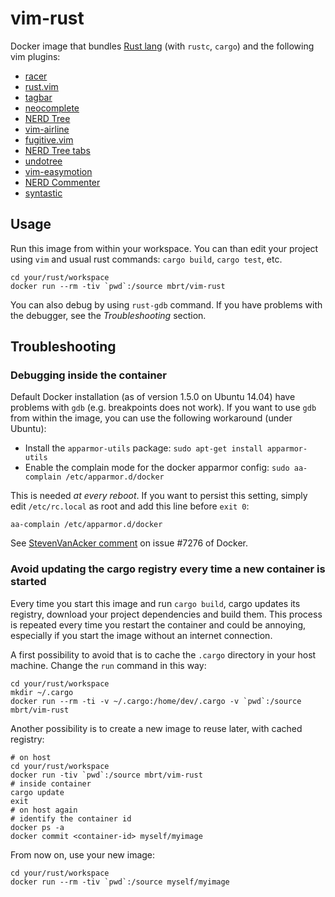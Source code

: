 # vim-rust
Docker image that bundles [Rust lang](http://www.rust-lang.org/) (with `rustc`, `cargo`) and the following vim plugins:

* [racer](https://github.com/phildawes/racer)
* [rust.vim](https://github.com/rust-lang/rust.vim)
* [tagbar](https://github.com/majutsushi/tagbar)
* [neocomplete](https://github.com/Shougo/neocomplete)
* [NERD Tree](https://github.com/scrooloose/nerdtree)
* [vim-airline](https://github.com/bling/vim-airline)
* [fugitive.vim](https://github.com/tpope/vim-fugitive)
* [NERD Tree tabs](https://github.com/jistr/vim-nerdtree-tabs)
* [undotree](https://github.com/mbbill/undotree)
* [vim-easymotion](https://github.com/Lokaltog/vim-easymotion)
* [NERD Commenter](https://github.com/scrooloose/nerdcommenter)
* [syntastic](https://github.com/scrooloose/syntastic)

## Usage
Run this image from within your workspace. You can than edit your project using `vim` and usual rust commands: `cargo build`, `cargo test`, etc. 

```
cd your/rust/workspace
docker run --rm -tiv `pwd`:/source mbrt/vim-rust
```

You can also debug by using `rust-gdb` command. If you have problems with the debugger, see the *Troubleshooting* section.

## Troubleshooting

### Debugging inside the container

Default Docker installation (as of version 1.5.0 on Ubuntu 14.04) have problems with `gdb` (e.g. breakpoints does not work).
If you want to use `gdb` from within the image, you can use the following workaround (under Ubuntu):

* Install the `apparmor-utils` package: `sudo apt-get install apparmor-utils`
* Enable the complain mode for the docker apparmor config: `sudo aa-complain /etc/apparmor.d/docker`

This is needed *at every reboot*. If you want to persist this setting, simply edit `/etc/rc.local` as root and add this line before `exit 0`:

`aa-complain /etc/apparmor.d/docker`

See [StevenVanAcker comment](https://github.com/docker/docker/issues/7276#issuecomment-50436671) on issue #7276 of Docker.

### Avoid updating the cargo registry every time a new container is started

Every time you start this image and run `cargo build`, cargo updates its registry, download your project dependencies and build them. This process is repeated every time you restart the container and could be annoying, especially if you start the image without an internet connection.

A first possibility to avoid that is to cache the `.cargo` directory in your host machine. Change the `run` command in this way:

```
cd your/rust/workspace
mkdir ~/.cargo
docker run --rm -ti -v ~/.cargo:/home/dev/.cargo -v `pwd`:/source mbrt/vim-rust
```

Another possibility is to create a new image to reuse later, with cached registry:

```
# on host
cd your/rust/workspace
docker run -tiv `pwd`:/source mbrt/vim-rust
# inside container
cargo update
exit
# on host again
# identify the container id
docker ps -a
docker commit <container-id> myself/myimage
```

From now on, use your new image:

```
cd your/rust/workspace
docker run --rm -tiv `pwd`:/source myself/myimage
```
